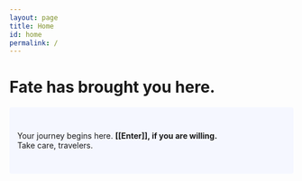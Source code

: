 ```yaml
---
layout: page
title: Home
id: home
permalink: /
---
```


# Fate has brought you here.

<p style="padding: 3em 1em; background: #f5f7ff; border-radius: 4px;">
  Your journey begins here. <span style="font-weight: bold">[[Enter]], if you are willing.</span><br>
  Take care, travelers.
</p>

<style>
  .wrapper {
    max-width: 46em;
  }
</style>
